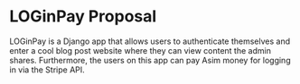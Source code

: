 # LOGinPay Proposal

LOGinPay is a Django app that allows users to authenticate themselves and enter a cool blog post website where they can view content the admin shares. Furthermore, the users on this app can pay Asim money for logging in via the Stripe API.  